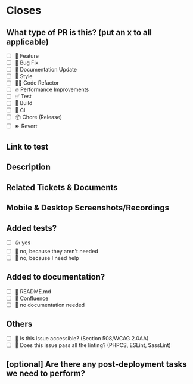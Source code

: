 # Closes

<!--
REQUIRED. Please do not leave this blank, use this format to link issue numbers:
[#WDS-123](https://webdevstudios.atlassian.net/browse/TICKET-NUMBER)
-->

## What type of PR is this? (put an x to all applicable)

- [ ] 🍕 Feature
- [ ] 🐛 Bug Fix
- [ ] 📝 Documentation Update
- [ ] 🎨 Style
- [ ] 🧑‍💻 Code Refactor
- [ ] 🔥 Performance Improvements
- [ ] ✅ Test
- [ ] 🤖 Build
- [ ] 🔁 CI
- [ ] 📦 Chore (Release)
- [ ] ⏩ Revert

## Link to test

<!--
REQUIRED. Please do not leave this blank, use this format to link to testing environment:
[Develop](https://wds.wdslab.com/)
-->

## Description

<!--
REQUIRED. Please do not leave this blank
This PR [adds/removes/fixes/replaces] the [feature/bug/etc].
-->

## Related Tickets & Documents

<!--
Please use this format link issue numbers: Fixes #WDS-123
https://docs.github.com/en/free-pro-team@latest/github/managing-your-work-on-github/linking-a-pull-request-to-an-issue#linking-a-pull-request-to-an-issue-using-a-keyword
-->

## Mobile & Desktop Screenshots/Recordings

<!--
REQUIRED. Please do not leave this blank
For visual alterations, provide screenshots or recordings For both desktop and mobile. You can utilize Loom for this purpose: https://www.loom.com/screen-recorder
-->


## Added tests?

- [ ] 👍 yes
- [ ] 🙅 no, because they aren't needed
- [ ] 🙋 no, because I need help

## Added to documentation?

- [ ] 📜 README.md
- [ ] 📓 [Confluence](https://linktodocumentationhere.com)
- [ ] 🙅 no documentation needed

## Others

- [ ] 🦮 Is this issue accessible? (Section 508/WCAG 2.0AA)
- [ ] 🙌 Does this issue pass all the linting? (PHPCS, ESLint, SassLint)

## [optional] Are there any post-deployment tasks we need to perform?
